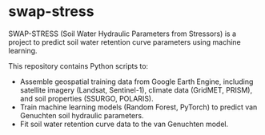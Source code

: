 # swap-stress

SWAP-STRESS (Soil Water Hydraulic Parameters from Stressors) is a project to predict soil water retention curve parameters using machine learning.

This repository contains Python scripts to:
- Assemble geospatial training data from Google Earth Engine, including satellite imagery (Landsat, Sentinel-1), climate data (GridMET, PRISM), and soil properties (SSURGO, POLARIS).
- Train machine learning models (Random Forest, PyTorch) to predict van Genuchten soil hydraulic parameters.
- Fit soil water retention curve data to the van Genuchten model.
